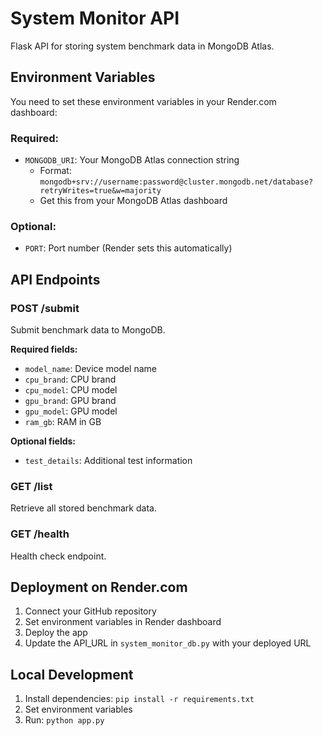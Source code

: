 # System Monitor API

Flask API for storing system benchmark data in MongoDB Atlas.

## Environment Variables

You need to set these environment variables in your Render.com dashboard:

### Required:
- `MONGODB_URI`: Your MongoDB Atlas connection string
  - Format: `mongodb+srv://username:password@cluster.mongodb.net/database?retryWrites=true&w=majority`
  - Get this from your MongoDB Atlas dashboard

### Optional:
- `PORT`: Port number (Render sets this automatically)

## API Endpoints

### POST /submit
Submit benchmark data to MongoDB.

**Required fields:**
- `model_name`: Device model name
- `cpu_brand`: CPU brand
- `cpu_model`: CPU model
- `gpu_brand`: GPU brand
- `gpu_model`: GPU model
- `ram_gb`: RAM in GB

**Optional fields:**
- `test_details`: Additional test information

### GET /list
Retrieve all stored benchmark data.

### GET /health
Health check endpoint.

## Deployment on Render.com

1. Connect your GitHub repository
2. Set environment variables in Render dashboard
3. Deploy the app
4. Update the API_URL in `system_monitor_db.py` with your deployed URL

## Local Development

1. Install dependencies: `pip install -r requirements.txt`
2. Set environment variables
3. Run: `python app.py` 